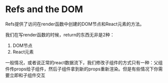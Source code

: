 # Refs and the DOM

Refs提供了访问在render函数中创建的DOM节点和React元素的方法。

我们在写render函数的时候，return的东西无非是2种：

1. DOM节点
2. React元素

一般情况，或者说正常的react数据流下，我们修改子组件的方式只有一种：父组件传props给子组件，然后子组件拿到新的props重新渲染。但是有些情况下你需要立即和子组件交互

